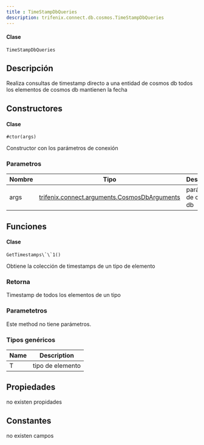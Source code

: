 ```yaml
---
title : TimeStampDbQueries
description: trifenix.connect.db.cosmos.TimeStampDbQueries
---
```




<CodeBlock slots = 'heading, code' repeat = '1' languages = 'C#' />

#### Clase
```
TimeStampDbQueries
```

## Descripción
Realiza consultas de timestamp directo a una entidad de cosmos db
todos los elementos de cosmos db mantienen la fecha
## Constructores


<CodeBlock slots = 'heading, code' repeat = '1' languages = 'C#' />

#### Clase
```
#ctor(args)
```


Constructor con los parámetros de conexión
### Parametros
| Nombre | Tipo | Descripción |
| ------ | ---- | ----------- |
| args | [trifenix.connect.arguments.CosmosDbArguments](#T-trifenix-connect-arguments-CosmosDbArguments 'trifenix.connect.arguments.CosmosDbArguments') | parámetros de cosmos db |

## Funciones


<CodeBlock slots = 'heading, code' repeat = '1' languages = 'C#' />

#### Clase
```
GetTimestamps\`\`1()
```


Obtiene la colección de timestamps de un tipo de elemento
### Retorna
Timestamp de todos los elementos de un tipo
### Parametetros
Este method no tiene parámetros.
### Tipos genéricos
| Name | Description |
| ---- | ----------- |
| T | tipo de elemento |
## Propiedades

no existen propidades

## Constantes
no existen campos

